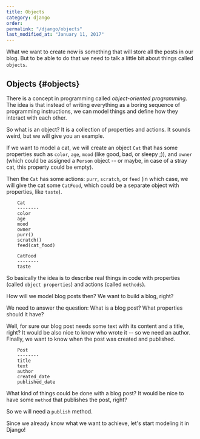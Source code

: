 ```yaml
---
title: Objects
category: django
order: 
permalink: "/django/objects"
last_modified_at: "January 11, 2017"
---
```


What we want to create now is something that will store all the posts in our blog. But to be able to do that we need to talk a little bit about things called `objects`.

Objects {#objects}
-------

There is a concept in programming called *object-oriented programming*. The idea is that instead of writing everything as a boring sequence of programming instructions, we can model things and define how they interact with each other.

So what is an object? It is a collection of properties and actions. It sounds weird, but we will give you an example.

If we want to model a cat, we will create an object `Cat` that has some properties such as `color`, `age`, `mood` (like good, bad, or sleepy ;)), and `owner` (which could be assigned a `Person` object -- or maybe, in case of a stray cat, this property could be empty).

Then the `Cat` has some actions: `purr`, `scratch`, or `feed` (in which case, we will give the cat some `CatFood`, which could be a separate object with properties, like `taste`).

```
    Cat
    --------
    color
    age
    mood
    owner
    purr()
    scratch()
    feed(cat_food)

    CatFood
    --------
    taste
```

So basically the idea is to describe real things in code with properties (called `object properties`) and actions (called `methods`).

How will we model blog posts then? We want to build a blog, right?

We need to answer the question: What is a blog post? What properties should it have?

Well, for sure our blog post needs some text with its content and a title, right? It would be also nice to know who wrote it -- so we need an author. Finally, we want to know when the post was created and published.

```
    Post
    --------
    title
    text
    author
    created_date
    published_date
```

What kind of things could be done with a blog post? It would be nice to have some `method` that publishes the post, right?

So we will need a `publish` method.

Since we already know what we want to achieve, let's start modeling it in Django!
